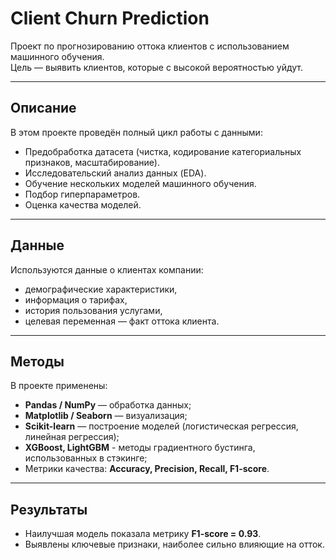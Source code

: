# Client Churn Prediction

Проект по прогнозированию оттока клиентов с использованием машинного обучения.  
Цель — выявить клиентов, которые с высокой вероятностью уйдут.

---

## Описание
В этом проекте проведён полный цикл работы с данными:
- Предобработка датасета (чистка, кодирование категориальных признаков, масштабирование).
- Исследовательский анализ данных (EDA).
- Обучение нескольких моделей машинного обучения.
- Подбор гиперпараметров.
- Оценка качества моделей.

---

## Данные
Используются данные о клиентах компании:  
- демографические характеристики,  
- информация о тарифах,  
- история пользования услугами,  
- целевая переменная — факт оттока клиента.  

---

## Методы
В проекте применены:
- **Pandas / NumPy** — обработка данных;  
- **Matplotlib / Seaborn** — визуализация;  
- **Scikit-learn** — построение моделей (логистическая регрессия, линейная регрессия);
- **XGBoost, LightGBM** - методы градиентного бустинга, использованных в стэкинге; 
- Метрики качества: **Accuracy, Precision, Recall, F1-score**.  

---

## Результаты
- Наилучшая модель показала метрику **F1-score = 0.93**.  
- Выявлены ключевые признаки, наиболее сильно влияющие на отток.  
